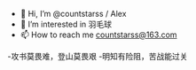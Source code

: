 - 👋 Hi, I’m @countstarss / Alex
- 👀 I’m interested in 羽毛球
- 📫 How to reach me countstarss@163.com

-攻书莫畏难，登山莫畏艰
-明知有险阻，苦战能过关

<!---
countstarss/countstarss is a ✨ special ✨ repository because its `README.md` (this file) appears on your GitHub profile.
You can click the Preview link to take a look at your changes.
--->
